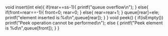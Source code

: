 
void insert(int ele){
    if(rear==ss-1){
        printf("queue overflow\n");
    }
    else{
        if(front=rear==-1){
            front=0;
            rear=0;
        }
        else{
            rear=rear+1;
        }
        queue[rear]=ele;
        printf("element inserted is:%d\n",queue[rear]);
    }
}
void peek()
{
if(isEmpty())
printf("Peek operation cannot be performed\n");
else
{
printf("Peek element is %d\n",queue[front]);
}
}